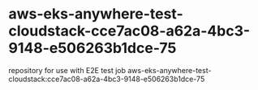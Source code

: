# aws-eks-anywhere-test-cloudstack-cce7ac08-a62a-4bc3-9148-e506263b1dce-75
repository for use with E2E test job aws-eks-anywhere-test-cloudstack:cce7ac08-a62a-4bc3-9148-e506263b1dce-75
